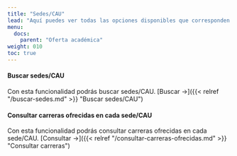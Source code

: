 ```yaml
---
title: "Sedes/CAU"
lead: "Aquí puedes ver todas las opciones disponibles que corresponden a las sedes/CAU."
menu:
  docs:
    parent: "Oferta académica"
weight: 010
toc: true
---
```


#### Buscar sedes/CAU

Con esta funcionalidad podrás buscar sedes/CAU. [Buscar →]({{< relref "/buscar-sedes.md" >}} "Buscar sedes/CAU")

#### Consultar carreras ofrecidas en cada sede/CAU

Con esta funcionalidad podrás consultar carreras ofrecidas en cada sede/CAU. [Consultar →]({{< relref "/consultar-carreras-ofrecidas.md" >}} "Consultar carreras")
